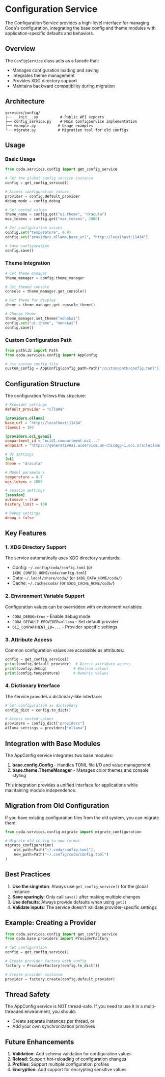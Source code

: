# Configuration Service

The Configuration Service provides a high-level interface for managing Coda's configuration, integrating the base config and theme modules with application-specific defaults and behaviors.

## Overview

The `ConfigService` class acts as a facade that:
- Manages configuration loading and saving
- Integrates theme management
- Provides XDG directory support
- Maintains backward compatibility during migration

## Architecture

```
services/config/
├── __init__.py          # Public API exports
├── config_service.py    # Main ConfigService implementation
├── example.py          # Usage examples
└── migrate.py          # Migration tool for old configs
```

## Usage

### Basic Usage

```python
from coda.services.config import get_config_service

# Get the global config service instance
config = get_config_service()

# Access configuration values
provider = config.default_provider
debug_mode = config.debug

# Get nested values
theme_name = config.get("ui.theme", "dracula")
max_tokens = config.get("max_tokens", 2000)

# Set configuration values
config.set("temperature", 0.8)
config.set("providers.ollama.base_url", "http://localhost:11434")

# Save configuration
config.save()
```

### Theme Integration

```python
# Get theme manager
theme_manager = config.theme_manager

# Get themed console
console = theme_manager.get_console()

# Get theme for display
theme = theme_manager.get_console_theme()

# Change theme
theme_manager.set_theme("monokai")
config.set("ui.theme", "monokai")
config.save()
```

### Custom Configuration Path

```python
from pathlib import Path
from coda.services.config import AppConfig

# Use custom config file
custom_config = AppConfig(config_path=Path("/custom/path/config.toml"))
```

## Configuration Structure

The configuration follows this structure:

```toml
# Provider settings
default_provider = "ollama"

[providers.ollama]
base_url = "http://localhost:11434"
timeout = 300

[providers.oci_genai]
compartment_id = "ocid1.compartment.oc1..."
endpoint = "https://generativeai.aiservice.us-chicago-1.oci.oraclecloud.com"

# UI settings
[ui]
theme = "dracula"

# Model parameters
temperature = 0.7
max_tokens = 2000

# Session settings
[session]
autosave = true
history_limit = 100

# Debug settings
debug = false
```

## Key Features

### 1. XDG Directory Support

The service automatically uses XDG directory standards:
- Config: `~/.config/coda/config.toml` (or `$XDG_CONFIG_HOME/coda/config.toml`)
- Data: `~/.local/share/coda/` (or `$XDG_DATA_HOME/coda/`)
- Cache: `~/.cache/coda/` (or `$XDG_CACHE_HOME/coda/`)

### 2. Environment Variable Support

Configuration values can be overridden with environment variables:
- `CODA_DEBUG=true` - Enable debug mode
- `CODA_DEFAULT_PROVIDER=ollama` - Set default provider
- `OCI_COMPARTMENT_ID=...` - Provider-specific settings

### 3. Attribute Access

Common configuration values are accessible as attributes:

```python
config = get_config_service()
print(config.default_provider)  # Direct attribute access
print(config.debug)            # Boolean values
print(config.temperature)      # Numeric values
```

### 4. Dictionary Interface

The service provides a dictionary-like interface:

```python
# Get configuration as dictionary
config_dict = config.to_dict()

# Access nested values
providers = config_dict["providers"]
ollama_settings = providers["ollama"]
```

## Integration with Base Modules

The AppConfig service integrates two base modules:

1. **base.config.Config** - Handles TOML file I/O and value management
2. **base.theme.ThemeManager** - Manages color themes and console styling

This integration provides a unified interface for applications while maintaining module independence.

## Migration from Old Configuration

If you have existing configuration files from the old system, you can migrate them:

```python
from coda.services.config.migrate import migrate_configuration

# Migrate old config to new format
migrate_configuration(
    old_path=Path("~/.coda/config.toml"),
    new_path=Path("~/.config/coda/config.toml")
)
```

## Best Practices

1. **Use the singleton**: Always use `get_config_service()` for the global instance
2. **Save sparingly**: Only call `save()` after making multiple changes
3. **Use defaults**: Always provide defaults when using `get()`
4. **Validate inputs**: The service doesn't validate provider-specific settings

## Example: Creating a Provider

```python
from coda.services.config import get_config_service
from coda.base.providers import ProviderFactory

# Get configuration
config = get_config_service()

# Create provider factory with config
factory = ProviderFactory(config.to_dict())

# Create provider instance
provider = factory.create(config.default_provider)
```

## Thread Safety

The AppConfig service is NOT thread-safe. If you need to use it in a multi-threaded environment, you should:
- Create separate instances per thread, or
- Add your own synchronization primitives

## Future Enhancements

1. **Validation**: Add schema validation for configuration values
2. **Reload**: Support hot-reloading of configuration changes
3. **Profiles**: Support multiple configuration profiles
4. **Encryption**: Add support for encrypting sensitive values